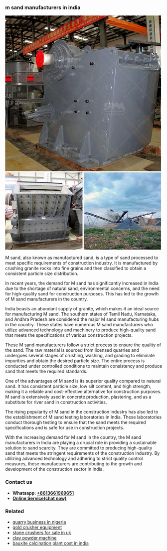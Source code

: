 <h3>m sand manufacturers in india</h3><img src='1708587039.jpg' alt=''><p>M sand, also known as manufactured sand, is a type of sand processed to meet specific requirements of construction industry. It is manufactured by crushing granite rocks into fine grains and then classified to obtain a consistent particle size distribution. </p><p>In recent years, the demand for M sand has significantly increased in India due to the shortage of natural sand, environmental concerns, and the need for high-quality sand for construction purposes. This has led to the growth of M sand manufacturers in the country.</p><p>India boasts an abundant supply of granite, which makes it an ideal source for manufacturing M sand. The southern states of Tamil Nadu, Karnataka, and Andhra Pradesh are considered the major M sand manufacturing hubs in the country. These states have numerous M sand manufacturers who utilize advanced technology and machinery to produce high-quality sand that meets the specifications of various construction projects.</p><p>These M sand manufacturers follow a strict process to ensure the quality of the sand. The raw material is sourced from licensed quarries and undergoes several stages of crushing, washing, and grading to eliminate impurities and obtain the desired particle size. The entire process is conducted under controlled conditions to maintain consistency and produce sand that meets the required standards.</p><p>One of the advantages of M sand is its superior quality compared to natural sand. It has consistent particle size, low silt content, and high strength, making it a reliable and cost-effective alternative for construction purposes. M sand is extensively used in concrete production, plastering, and as a substitute for river sand in construction activities.</p><p>The rising popularity of M sand in the construction industry has also led to the establishment of M sand testing laboratories in India. These laboratories conduct thorough testing to ensure that the sand meets the required specifications and is safe for use in construction projects.</p><p>With the increasing demand for M sand in the country, the M sand manufacturers in India are playing a crucial role in providing a sustainable solution to sand scarcity. They are committed to producing high-quality sand that meets the stringent requirements of the construction industry. By utilizing advanced technology and adhering to strict quality control measures, these manufacturers are contributing to the growth and development of the construction sector in India.</p><h3>Contact us</h3><ul><li><strong>Whatsapp:&nbsp;<a href="https://wa.me/8613661969651">+8613661969651</a></strong></li><li><a href="https://swt.shibang-china.com/?git&amp;zhl&amp;m sand manufacturers in india"><strong>Online Service(chat now)</strong></a></li></ul><h3>Related</h3><ul><li><a href='quarry business in nigeria.md'>quarry business in nigeria</a></li><li><a href='gold crusher equipment.md'>gold crusher equipment</a></li><li><a href='stone crushers for sale in uk.md'>stone crushers for sale in uk</a></li><li><a href='clay powder machine.md'>clay powder machine</a></li><li><a href='bauxite calcination plant cost in india.md'>bauxite calcination plant cost in india</a></li></ul>